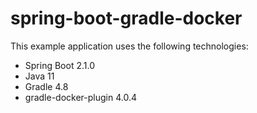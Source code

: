 # spring-boot-gradle-docker

This example application uses the following technologies:

* Spring Boot 2.1.0
* Java 11
* Gradle 4.8
* gradle-docker-plugin 4.0.4




